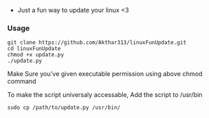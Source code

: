 - Just a fun way to update your linux <3 

### Usage
```
git clone https://github.com/Akthar313/linuxFunUpdate.git
cd linuxFunUpdate
chmod +x update.py
./update.py
```
 
 Make Sure you've given executable permission using above chmod command 
 
 To make the script universaly accessable, Add the script to /usr/bin
 ```
 sudo cp /path/to/update.py /usr/bin/
 ```
